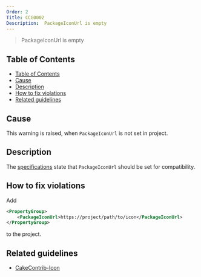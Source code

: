 ```yaml
---
Order: 2
Title: CCG0002
Description:  PackageIconUrl is empty
---
```


 > PackageIconUrl is empty

<!-- START doctoc generated TOC please keep comment here to allow auto update -->
<!-- DON'T EDIT THIS SECTION, INSTEAD RE-RUN doctoc TO UPDATE -->
## Table of Contents

- [Table of Contents](#table-of-contents)
- [Cause](#cause)
- [Description](#description)
- [How to fix violations](#how-to-fix-violations)
- [Related guidelines](#related-guidelines)

<!-- END doctoc generated TOC please keep comment here to allow auto update -->

## Cause

This warning is raised, when `PackageIconUrl` is not set in project.

## Description

The [specifications](https://docs.microsoft.com/en-us/nuget/reference/nuspec#icon) state
that `PackageIconUrl` should be set for compatibility.

## How to fix violations

Add 

```xml
<PropertyGroup>
    <PackageIconUrl>https://project/path/to/icon</PackageIconUrl>
</PropertyGroup>
```

to the project.

## Related guidelines

* [CakeContrib-Icon](../guidelines/CakeContribIcon)